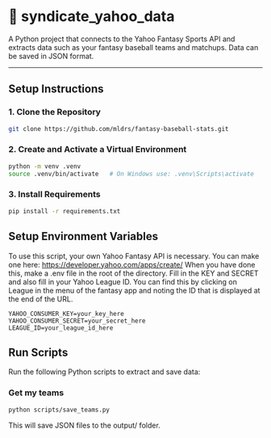 # 🧾 syndicate_yahoo_data

A Python project that connects to the Yahoo Fantasy Sports API and extracts data such as your fantasy baseball teams and matchups. Data can be saved in JSON format.

---

## Setup Instructions

### 1. Clone the Repository

```bash
git clone https://github.com/mldrs/fantasy-baseball-stats.git
```

### 2. Create and Activate a Virtual Environment

```bash
python -m venv .venv
source .venv/bin/activate   # On Windows use: .venv\Scripts\activate
```

### 3. Install Requirements

```bash
pip install -r requirements.txt
```

## Setup Environment Variables

To use this script, your own Yahoo Fantasy API is necessary. You can make one here: https://developer.yahoo.com/apps/create/
When you have done this, make a .env file in the root of the directory. Fill in the KEY and SECRET and also fill in your Yahoo League ID. You can find this by clicking on League in the menu of the fantasy app and noting the ID that is displayed at the end of the URL.

```env
YAHOO_CONSUMER_KEY=your_key_here
YAHOO_CONSUMER_SECRET=your_secret_here
LEAGUE_ID=your_league_id_here
```

## Run Scripts

Run the following Python scripts to extract and save data:

### Get my teams

```bash
python scripts/save_teams.py
```

This will save JSON files to the output/ folder.
